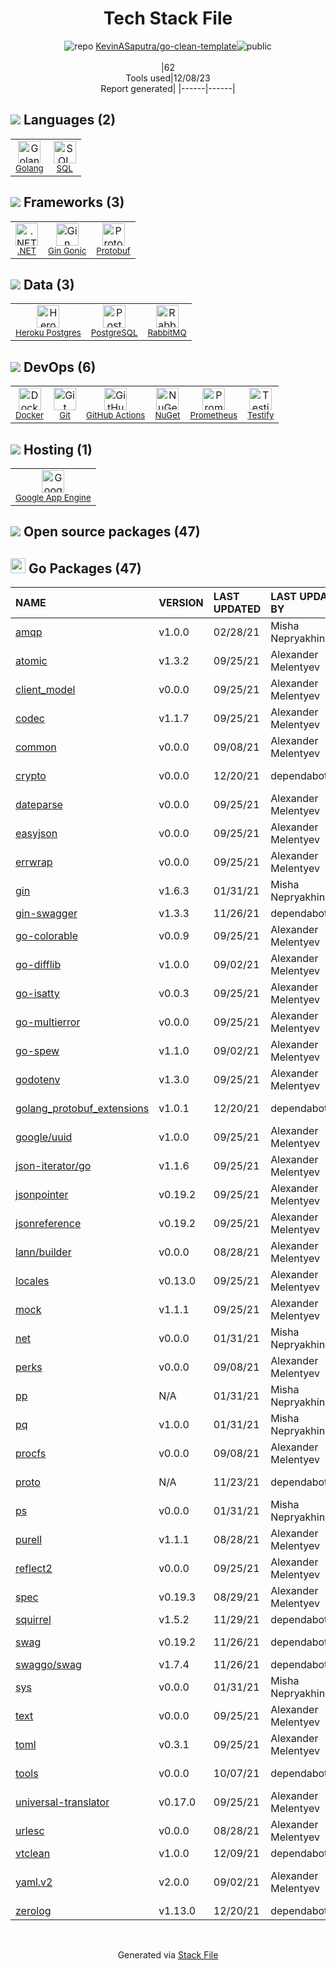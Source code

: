 <!--
&lt;--- Readme.md Snippet without images Start ---&gt;
## Tech Stack
KevinASaputra/go-clean-template is built on the following main stack:

- [Google App Engine](https://developers.google.com/appengine) – Platform as a Service
- [Golang](http://golang.org/) – Languages
- [.NET](http://www.microsoft.com/net/) – Frameworks (Full Stack)
- [PostgreSQL](http://www.postgresql.org/) – Databases
- [RabbitMQ](http://www.rabbitmq.com/) – Message Queue
- [SQL](https://en.wikipedia.org/wiki/SQL) – Languages
- [Prometheus](http://prometheus.io/) – Monitoring Tools
- [Heroku Postgres](https://www.heroku.com/postgres) – PostgreSQL as a Service
- [Gin Gonic](https://gin-gonic.com/) – Frameworks (Full Stack)
- [Protobuf](https://developers.google.com/protocol-buffers/) – Serialization Frameworks
- [Testify](https://github.com/stretchr/testify) – Go Testing
- [GitHub Actions](https://github.com/features/actions) – Continuous Integration
- [Docker](https://www.docker.com/) – Virtual Machine Platforms & Containers

Full tech stack [here](/techstack.md)

&lt;--- Readme.md Snippet without images End ---&gt;

&lt;--- Readme.md Snippet with images Start ---&gt;
## Tech Stack
KevinASaputra/go-clean-template is built on the following main stack:

- <img width='25' height='25' src='https://img.stackshare.io/service/139/s01TMTGn.png' alt='Google App Engine'/> [Google App Engine](https://developers.google.com/appengine) – Platform as a Service
- <img width='25' height='25' src='https://img.stackshare.io/service/1005/O6AczwfV_400x400.png' alt='Golang'/> [Golang](http://golang.org/) – Languages
- <img width='25' height='25' src='https://img.stackshare.io/service/1014/IoPy1dce_400x400.png' alt='.NET'/> [.NET](http://www.microsoft.com/net/) – Frameworks (Full Stack)
- <img width='25' height='25' src='https://img.stackshare.io/service/1028/ASOhU5xJ.png' alt='PostgreSQL'/> [PostgreSQL](http://www.postgresql.org/) – Databases
- <img width='25' height='25' src='https://img.stackshare.io/service/1061/default_df93e9a30d27519161b39d8c1d5c223c1642d187.jpg' alt='RabbitMQ'/> [RabbitMQ](http://www.rabbitmq.com/) – Message Queue
- <img width='25' height='25' src='https://img.stackshare.io/service/2271/default_068d33483bba6b81ee13fbd4dc7aab9780896a54.png' alt='SQL'/> [SQL](https://en.wikipedia.org/wiki/SQL) – Languages
- <img width='25' height='25' src='https://img.stackshare.io/service/2501/default_3cf1b307194b26782be5cb209d30360580ae5b3c.png' alt='Prometheus'/> [Prometheus](http://prometheus.io/) – Monitoring Tools
- <img width='25' height='25' src='https://img.stackshare.io/service/2516/original.png' alt='Heroku Postgres'/> [Heroku Postgres](https://www.heroku.com/postgres) – PostgreSQL as a Service
- <img width='25' height='25' src='https://img.stackshare.io/service/4221/7894478.png' alt='Gin Gonic'/> [Gin Gonic](https://gin-gonic.com/) – Frameworks (Full Stack)
- <img width='25' height='25' src='https://img.stackshare.io/service/4393/ma2jqJKH_400x400.png' alt='Protobuf'/> [Protobuf](https://developers.google.com/protocol-buffers/) – Serialization Frameworks
- <img width='25' height='25' src='https://img.stackshare.io/service/8695/stretchr.png' alt='Testify'/> [Testify](https://github.com/stretchr/testify) – Go Testing
- <img width='25' height='25' src='https://img.stackshare.io/service/11563/actions.png' alt='GitHub Actions'/> [GitHub Actions](https://github.com/features/actions) – Continuous Integration
- <img width='25' height='25' src='https://img.stackshare.io/service/586/n4u37v9t_400x400.png' alt='Docker'/> [Docker](https://www.docker.com/) – Virtual Machine Platforms & Containers

Full tech stack [here](/techstack.md)

&lt;--- Readme.md Snippet with images End ---&gt;
-->
<div align="center">

# Tech Stack File
![](https://img.stackshare.io/repo.svg "repo") [KevinASaputra/go-clean-template](https://github.com/KevinASaputra/go-clean-template)![](https://img.stackshare.io/public_badge.svg "public")
<br/><br/>
|62<br/>Tools used|12/08/23 <br/>Report generated|
|------|------|
</div>

## <img src='https://img.stackshare.io/languages.svg'/> Languages (2)
<table><tr>
  <td align='center'>
  <img width='36' height='36' src='https://img.stackshare.io/service/1005/O6AczwfV_400x400.png' alt='Golang'>
  <br>
  <sub><a href="http://golang.org/">Golang</a></sub>
  <br>
  <sub></sub>
</td>

<td align='center'>
  <img width='36' height='36' src='https://img.stackshare.io/service/2271/default_068d33483bba6b81ee13fbd4dc7aab9780896a54.png' alt='SQL'>
  <br>
  <sub><a href="https://en.wikipedia.org/wiki/SQL">SQL</a></sub>
  <br>
  <sub></sub>
</td>

</tr>
</table>

## <img src='https://img.stackshare.io/frameworks.svg'/> Frameworks (3)
<table><tr>
  <td align='center'>
  <img width='36' height='36' src='https://img.stackshare.io/service/1014/IoPy1dce_400x400.png' alt='.NET'>
  <br>
  <sub><a href="http://www.microsoft.com/net/">.NET</a></sub>
  <br>
  <sub></sub>
</td>

<td align='center'>
  <img width='36' height='36' src='https://img.stackshare.io/service/4221/7894478.png' alt='Gin Gonic'>
  <br>
  <sub><a href="https://gin-gonic.com/">Gin Gonic</a></sub>
  <br>
  <sub></sub>
</td>

<td align='center'>
  <img width='36' height='36' src='https://img.stackshare.io/service/4393/ma2jqJKH_400x400.png' alt='Protobuf'>
  <br>
  <sub><a href="https://developers.google.com/protocol-buffers/">Protobuf</a></sub>
  <br>
  <sub></sub>
</td>

</tr>
</table>

## <img src='https://img.stackshare.io/databases.svg'/> Data (3)
<table><tr>
  <td align='center'>
  <img width='36' height='36' src='https://img.stackshare.io/service/2516/original.png' alt='Heroku Postgres'>
  <br>
  <sub><a href="https://www.heroku.com/postgres">Heroku Postgres</a></sub>
  <br>
  <sub></sub>
</td>

<td align='center'>
  <img width='36' height='36' src='https://img.stackshare.io/service/1028/ASOhU5xJ.png' alt='PostgreSQL'>
  <br>
  <sub><a href="http://www.postgresql.org/">PostgreSQL</a></sub>
  <br>
  <sub></sub>
</td>

<td align='center'>
  <img width='36' height='36' src='https://img.stackshare.io/service/1061/default_df93e9a30d27519161b39d8c1d5c223c1642d187.jpg' alt='RabbitMQ'>
  <br>
  <sub><a href="http://www.rabbitmq.com/">RabbitMQ</a></sub>
  <br>
  <sub></sub>
</td>

</tr>
</table>

## <img src='https://img.stackshare.io/devops.svg'/> DevOps (6)
<table><tr>
  <td align='center'>
  <img width='36' height='36' src='https://img.stackshare.io/service/586/n4u37v9t_400x400.png' alt='Docker'>
  <br>
  <sub><a href="https://www.docker.com/">Docker</a></sub>
  <br>
  <sub></sub>
</td>

<td align='center'>
  <img width='36' height='36' src='https://img.stackshare.io/service/1046/git.png' alt='Git'>
  <br>
  <sub><a href="http://git-scm.com/">Git</a></sub>
  <br>
  <sub></sub>
</td>

<td align='center'>
  <img width='36' height='36' src='https://img.stackshare.io/service/11563/actions.png' alt='GitHub Actions'>
  <br>
  <sub><a href="https://github.com/features/actions">GitHub Actions</a></sub>
  <br>
  <sub></sub>
</td>

<td align='center'>
  <img width='36' height='36' src='https://img.stackshare.io/service/2637/6I3oEOP4_400x400.jpg' alt='NuGet'>
  <br>
  <sub><a href="https://www.nuget.org/">NuGet</a></sub>
  <br>
  <sub></sub>
</td>

<td align='center'>
  <img width='36' height='36' src='https://img.stackshare.io/service/2501/default_3cf1b307194b26782be5cb209d30360580ae5b3c.png' alt='Prometheus'>
  <br>
  <sub><a href="http://prometheus.io/">Prometheus</a></sub>
  <br>
  <sub></sub>
</td>

<td align='center'>
  <img width='36' height='36' src='https://img.stackshare.io/service/8695/stretchr.png' alt='Testify'>
  <br>
  <sub><a href="https://github.com/stretchr/testify">Testify</a></sub>
  <br>
  <sub></sub>
</td>

</tr>
</table>

## <img src='https://img.stackshare.io/hosting.svg'/> Hosting (1)
<table><tr>
  <td align='center'>
  <img width='36' height='36' src='https://img.stackshare.io/service/139/s01TMTGn.png' alt='Google App Engine'>
  <br>
  <sub><a href="https://developers.google.com/appengine">Google App Engine</a></sub>
  <br>
  <sub></sub>
</td>

</tr>
</table>


## <img src='https://img.stackshare.io/group.svg' /> Open source packages (47)</h2>

## <img width='24' height='24' src='https://img.stackshare.io/service/21112/default_1346bbda8fe03e4dce5601323a3ca47a10c1ae36.png'/> Go Packages (47)

|NAME|VERSION|LAST UPDATED|LAST UPDATED BY|LICENSE|VULNERABILITIES|
|:------|:------|:------|:------|:------|:------|
|[amqp](https://pkg.go.dev/github.com/streadway/amqp)|v1.0.0|02/28/21|Misha Nepryakhin |BSD-2-Clause|N/A|
|[atomic](https://pkg.go.dev/go.uber.org/atomic)|v1.3.2|09/25/21|Alexander Melentyev |MIT|N/A|
|[client_model](https://pkg.go.dev/github.com/prometheus/client_model)|v0.0.0|09/25/21|Alexander Melentyev |Apache-2.0|N/A|
|[codec](https://pkg.go.dev/github.com/ugorji/go/codec)|v1.1.7|09/25/21|Alexander Melentyev |MIT|N/A|
|[common](https://pkg.go.dev/github.com/prometheus/common)|v0.0.0|09/08/21|Alexander Melentyev |Apache-2.0|N/A|
|[crypto](https://pkg.go.dev/golang.org/x/crypto)|v0.0.0|12/20/21|dependabot[bot] |BSD-3-Clause|[CVE-2020-9283](https://github.com/advisories/GHSA-ffhg-7mh4-33c4) (Moderate)|
|[dateparse](https://pkg.go.dev/github.com/araddon/dateparse)|v0.0.0|09/25/21|Alexander Melentyev |MIT|N/A|
|[easyjson](https://pkg.go.dev/github.com/mailru/easyjson)|v0.0.0|09/25/21|Alexander Melentyev |MIT|N/A|
|[errwrap](https://pkg.go.dev/github.com/hashicorp/errwrap)|v0.0.0|09/25/21|Alexander Melentyev |MPL-2.0|N/A|
|[gin](https://pkg.go.dev/github.com/gin-gonic/gin)|v1.6.3|01/31/21|Misha Nepryakhin |MIT|[CVE-2020-28483](https://github.com/advisories/GHSA-h395-qcrw-5vmq) (High)|
|[gin-swagger](https://pkg.go.dev/github.com/swaggo/gin-swagger)|v1.3.3|11/26/21|dependabot[bot] |MIT|N/A|
|[go-colorable](https://pkg.go.dev/github.com/mattn/go-colorable)|v0.0.9|09/25/21|Alexander Melentyev |MIT|N/A|
|[go-difflib](https://pkg.go.dev/github.com/pmezard/go-difflib)|v1.0.0|09/02/21|Alexander Melentyev |BSD-3-Clause|N/A|
|[go-isatty](https://pkg.go.dev/github.com/mattn/go-isatty)|v0.0.3|09/25/21|Alexander Melentyev |MIT|N/A|
|[go-multierror](https://pkg.go.dev/github.com/hashicorp/go-multierror)|v0.0.0|09/25/21|Alexander Melentyev |MPL-2.0|N/A|
|[go-spew](https://pkg.go.dev/github.com/davecgh/go-spew)|v1.1.0|09/02/21|Alexander Melentyev |ISC|N/A|
|[godotenv](https://pkg.go.dev/github.com/joho/godotenv)|v1.3.0|09/25/21|Alexander Melentyev |MIT|N/A|
|[golang_protobuf_extensions](https://pkg.go.dev/github.com/matttproud/golang_protobuf_extensions)|v1.0.1|12/20/21|dependabot[bot] |Apache-2.0|N/A|
|[google/uuid](https://pkg.go.dev/github.com/google/uuid)|v1.0.0|09/25/21|Alexander Melentyev |BSD-3-Clause|N/A|
|[json-iterator/go](https://pkg.go.dev/github.com/json-iterator/go)|v1.1.6|09/25/21|Alexander Melentyev |MIT|N/A|
|[jsonpointer](https://pkg.go.dev/github.com/go-openapi/jsonpointer)|v0.19.2|09/25/21|Alexander Melentyev |Apache-2.0|N/A|
|[jsonreference](https://pkg.go.dev/github.com/go-openapi/jsonreference)|v0.19.2|09/25/21|Alexander Melentyev |Apache-2.0|N/A|
|[lann/builder](https://pkg.go.dev/github.com/lann/builder)|v0.0.0|08/28/21|Alexander Melentyev |MIT|N/A|
|[locales](https://pkg.go.dev/github.com/go-playground/locales)|v0.13.0|09/25/21|Alexander Melentyev |MIT|N/A|
|[mock](https://pkg.go.dev/github.com/golang/mock)|v1.1.1|09/25/21|Alexander Melentyev |Apache-2.0|N/A|
|[net](https://pkg.go.dev/golang.org/x/net)|v0.0.0|01/31/21|Misha Nepryakhin |BSD-3-Clause|N/A|
|[perks](https://pkg.go.dev/github.com/beorn7/perks)|v0.0.0|09/08/21|Alexander Melentyev |MIT|N/A|
|[pp](https://pkg.go.dev/github.com/k0kubun/pp)|N/A|01/31/21|Misha Nepryakhin |MIT|N/A|
|[pq](https://pkg.go.dev/github.com/lib/pq)|v1.0.0|01/31/21|Misha Nepryakhin |MIT|N/A|
|[procfs](https://pkg.go.dev/github.com/prometheus/procfs)|v0.0.0|09/08/21|Alexander Melentyev |Apache-2.0|N/A|
|[proto](https://pkg.go.dev/github.com/golang/protobuf/proto)|N/A|11/23/21|dependabot[bot] |BSD-3-Clause|N/A|
|[ps](https://pkg.go.dev/github.com/lann/ps)|v0.0.0|01/31/21|Misha Nepryakhin |MIT|N/A|
|[purell](https://pkg.go.dev/github.com/PuerkitoBio/purell)|v1.1.1|08/28/21|Alexander Melentyev |BSD-3-Clause|N/A|
|[reflect2](https://pkg.go.dev/github.com/modern-go/reflect2)|v0.0.0|09/25/21|Alexander Melentyev |Apache-2.0|N/A|
|[spec](https://pkg.go.dev/github.com/go-openapi/spec)|v0.19.3|08/29/21|Alexander Melentyev |Apache-2.0|N/A|
|[squirrel](https://pkg.go.dev/github.com/Masterminds/squirrel)|v1.5.2|11/29/21|dependabot[bot] |Other|N/A|
|[swag](https://pkg.go.dev/github.com/go-openapi/swag)|v0.19.2|11/26/21|dependabot[bot] |Apache-2.0|N/A|
|[swaggo/swag](https://pkg.go.dev/github.com/swaggo/swag)|v1.7.4|11/26/21|dependabot[bot] |MIT|N/A|
|[sys](https://pkg.go.dev/golang.org/x/sys)|v0.0.0|01/31/21|Misha Nepryakhin |BSD-3-Clause|N/A|
|[text](https://pkg.go.dev/golang.org/x/text)|v0.0.0|09/25/21|Alexander Melentyev |BSD-3-Clause|N/A|
|[toml](https://pkg.go.dev/github.com/BurntSushi/toml)|v0.3.1|09/25/21|Alexander Melentyev |MIT|N/A|
|[tools](https://pkg.go.dev/golang.org/x/tools)|v0.0.0|10/07/21|dependabot[bot] |BSD-3-Clause|N/A|
|[universal-translator](https://pkg.go.dev/github.com/go-playground/universal-translator)|v0.17.0|09/25/21|Alexander Melentyev |MIT|N/A|
|[urlesc](https://pkg.go.dev/github.com/PuerkitoBio/urlesc)|v0.0.0|08/28/21|Alexander Melentyev |BSD-3-Clause|N/A|
|[vtclean](https://pkg.go.dev/github.com/lunixbochs/vtclean)|v1.0.0|12/09/21|dependabot[bot] |MIT|N/A|
|[yaml.v2](https://pkg.go.dev/gopkg.in/yaml.v2)|v2.0.0|09/02/21|Alexander Melentyev |LGPL-3.0|[CVE-2019-11254](https://github.com/advisories/GHSA-wxc4-f4m6-wwqv) (Moderate)|
|[zerolog](https://pkg.go.dev/github.com/rs/zerolog)|v1.13.0|12/20/21|dependabot[bot] |MIT|N/A|

<br/>
<div align='center'>

Generated via [Stack File](https://github.com/marketplace/stack-file)
